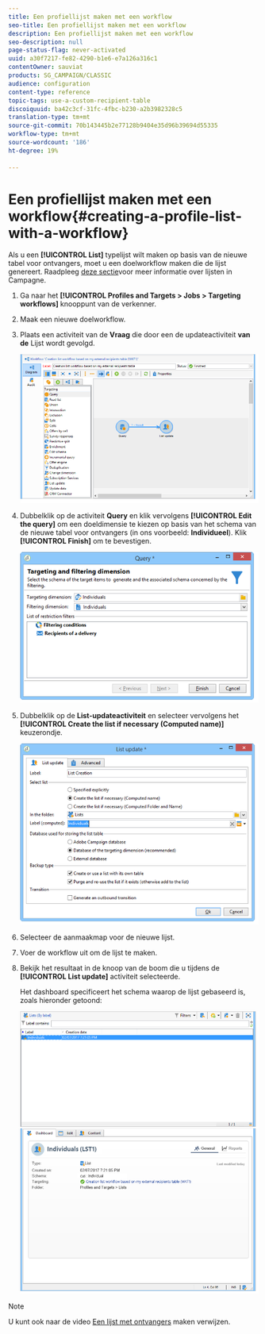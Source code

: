 ```yaml
---
title: Een profiellijst maken met een workflow
seo-title: Een profiellijst maken met een workflow
description: Een profiellijst maken met een workflow
seo-description: null
page-status-flag: never-activated
uuid: a30f7217-fe82-4290-b1e6-e7a126a316c1
contentOwner: sauviat
products: SG_CAMPAIGN/CLASSIC
audience: configuration
content-type: reference
topic-tags: use-a-custom-recipient-table
discoiquuid: ba42c3cf-31fc-4fbc-b230-a2b3982328c5
translation-type: tm+mt
source-git-commit: 70b143445b2e77128b9404e35d96b39694d55335
workflow-type: tm+mt
source-wordcount: '186'
ht-degree: 19%

---
```



# Een profiellijst maken met een workflow{#creating-a-profile-list-with-a-workflow}

Als u een **[!UICONTROL List]** typelijst wilt maken op basis van de nieuwe tabel voor ontvangers, moet u een doelworkflow maken die de lijst genereert. Raadpleeg [deze sectie](../../platform/using/creating-and-managing-lists.md#about-lists-in-adobe-campaign)voor meer informatie over lijsten in Campagne.

1. Ga naar het **[!UICONTROL Profiles and Targets > Jobs > Targeting workflows]** knooppunt van de verkenner.
1. Maak een nieuwe doelworkflow.
1. Plaats een activiteit van de **Vraag** die door een de updateactiviteit **van de** Lijst wordt gevolgd.

   ![](assets/mapping_create_list_workflow01.png)

1. Dubbelklik op de activiteit **Query** en klik vervolgens **[!UICONTROL Edit the query]** om een doeldimensie te kiezen op basis van het schema van de nieuwe tabel voor ontvangers (in ons voorbeeld: **Individueel**). Klik **[!UICONTROL Finish]** om te bevestigen.

   ![](assets/mapping_create_list_workflow03.png)

1. Dubbelklik op de **List-updateactiviteit** en selecteer vervolgens het **[!UICONTROL Create the list if necessary (Computed name)]** keuzerondje.

   ![](assets/mapping_create_list_workflow02.png)

1. Selecteer de aanmaakmap voor de nieuwe lijst.
1. Voer de workflow uit om de lijst te maken.
1. Bekijk het resultaat in de knoop van de boom die u tijdens de **[!UICONTROL List update]** activiteit selecteerde.

   Het dashboard specificeert het schema waarop de lijst gebaseerd is, zoals hieronder getoond:

   ![](assets/mapping_list_view.png)

>[!NOTE]
>
>U kunt ook naar de video [Een lijst met ontvangers](https://docs.adobe.com/content/help/nl-NL/campaign-classic-learn/tutorials/getting-started/creating-a-list-of-recipients.html) maken verwijzen.

